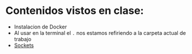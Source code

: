 # Contenidos vistos en clase:

* Instalacion de Docker
* Al usar en la terminal el `.` nos estamos refiriendo a la carpeta actual de trabajo
* [Sockets](./sockets.md)
